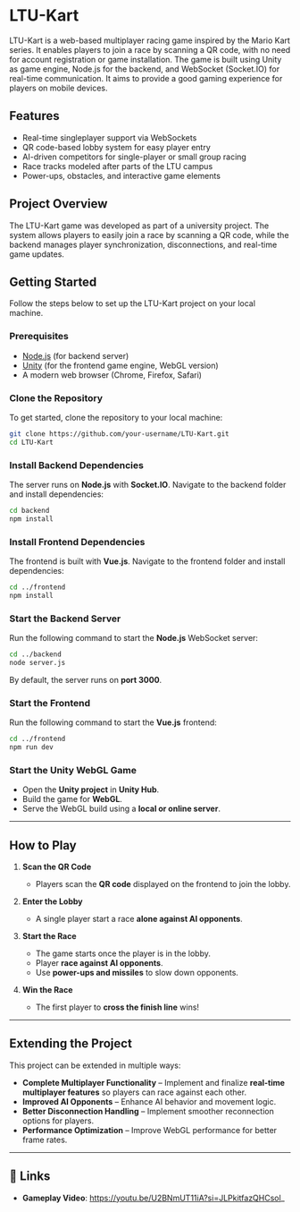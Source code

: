 # LTU-Kart

LTU-Kart is a web-based multiplayer racing game inspired by the Mario Kart series. It enables players to join a race by scanning a QR code, with no need for account registration or game installation. The game is built using Unity as game engine, Node.js for the backend, and WebSocket (Socket.IO) for real-time communication. It aims to provide a good gaming experience for players on mobile devices.

## Features
- Real-time singleplayer support via WebSockets
- QR code-based lobby system for easy player entry
- AI-driven competitors for single-player or small group racing
- Race tracks modeled after parts of the LTU campus
- Power-ups, obstacles, and interactive game elements

## Project Overview
The LTU-Kart game was developed as part of a university project. The system allows players to easily join a race by scanning a QR code, while the backend manages player synchronization, disconnections, and real-time game updates.

## Getting Started

Follow the steps below to set up the LTU-Kart project on your local machine.

### Prerequisites
- [Node.js](https://nodejs.org/) (for backend server)
- [Unity](https://unity.com/) (for the frontend game engine, WebGL version)
- A modern web browser (Chrome, Firefox, Safari)

### Clone the Repository
To get started, clone the repository to your local machine:

```bash
git clone https://github.com/your-username/LTU-Kart.git
cd LTU-Kart
```

### Install Backend Dependencies
The server runs on **Node.js** with **Socket.IO**. Navigate to the backend folder and install dependencies:

```bash
cd backend
npm install
```

### Install Frontend Dependencies
The frontend is built with **Vue.js**. Navigate to the frontend folder and install dependencies:

```bash
cd ../frontend
npm install
```

### Start the Backend Server
Run the following command to start the **Node.js** WebSocket server:

```bash
cd ../backend
node server.js
```

By default, the server runs on **port 3000**.

### Start the Frontend
Run the following command to start the **Vue.js** frontend:

```bash
cd ../frontend
npm run dev
```

### Start the Unity WebGL Game
- Open the **Unity project** in **Unity Hub**.  
- Build the game for **WebGL**.  
- Serve the WebGL build using a **local or online server**.  

---

## How to Play

1. **Scan the QR Code**  
   - Players scan the **QR code** displayed on the frontend to join the lobby.  

2. **Enter the Lobby**  
   - A single player start a race **alone against AI opponents**.  
 
3. **Start the Race**  
   - The game starts once the player is in the lobby.  
   - Player **race against AI opponents**.  
   - Use **power-ups and missiles** to slow down opponents.  

4. **Win the Race**  
   - The first player to **cross the finish line** wins!  

---

## Extending the Project

This project can be extended in multiple ways:

- **Complete Multiplayer Functionality** – Implement and finalize **real-time multiplayer features** so players can race against each other. 
-  **Improved AI Opponents** – Enhance AI behavior and movement logic.  
-  **Better Disconnection Handling** – Implement smoother reconnection options for players.  
-  **Performance Optimization** – Improve WebGL performance for better frame rates.  

---

## 📎 Links  
-  **Gameplay Video**: https://youtu.be/U2BNmUT11iA?si=JLPkitfazQHCsol_  
